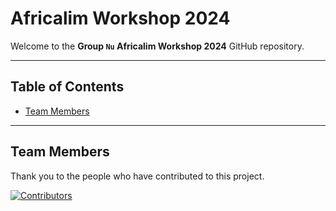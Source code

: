# Africalim Workshop 2024

Welcome to the **Group `Nu` Africalim Workshop 2024** GitHub repository. 

---

## Table of Contents

- [Team Members](#team-members)

---

## Team Members

Thank you to the people who have contributed to this project.

[![Contributors](https://contrib.rocks/image?repo=africalim/Nu)](https://github.com/africalim/nu/graphs/contributors)

